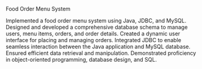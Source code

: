 Food Order Menu System

Implemented a food order menu system using Java, JDBC, and MySQL.
Designed and developed a comprehensive database schema to manage users, menu items, orders, and order details.
Created a dynamic user interface for placing and managing orders.
Integrated JDBC to enable seamless interaction between the Java application and MySQL database.
Ensured efficient data retrieval and manipulation.
Demonstrated proficiency in object-oriented programming, database design, and SQL.
